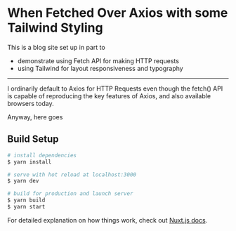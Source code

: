# When Fetched Over Axios with some Tailwind Styling

This is a blog site set up in part to

- demonstrate using Fetch API for making HTTP requests
- using Tailwind for layout responsiveness and typography

<hr>

I ordinarily default to Axios for HTTP Requests even though the fetch() API is capable of reproducing the key features
of Axios, and also available browsers today.

Anyway, here goes

## Build Setup

```bash
# install dependencies
$ yarn install

# serve with hot reload at localhost:3000
$ yarn dev

# build for production and launch server
$ yarn build
$ yarn start
```

For detailed explanation on how things work, check out [Nuxt.js docs](https://nuxtjs.org).
